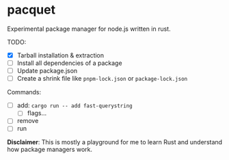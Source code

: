 # pacquet

Experimental package manager for node.js written in rust.

TODO:

- [x] Tarball installation & extraction
- [ ] Install all dependencies of a package
- [ ] Update package.json
- [ ] Create a shrink file like `pnpm-lock.json` or `package-lock.json`

Commands:

- [ ] add: `cargo run -- add fast-querystring`
  - [ ] flags... 
- [ ] remove
- [ ] run

**Disclaimer**: This is mostly a playground for me to learn Rust and understand how package managers work.
